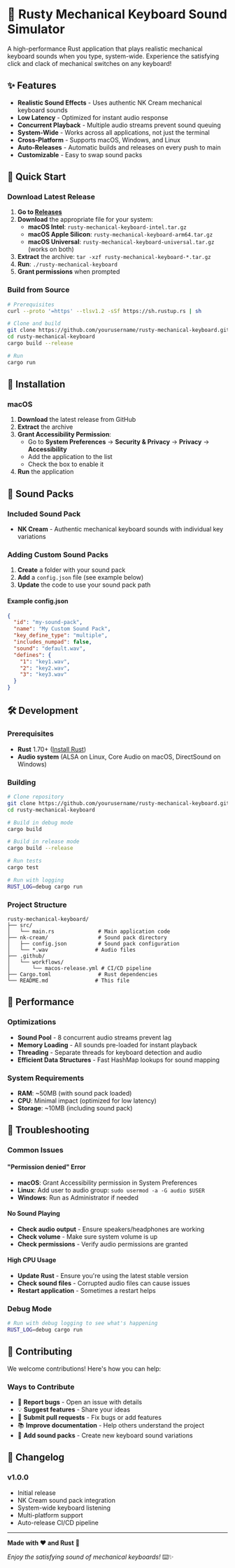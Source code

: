 # 🎹 Rusty Mechanical Keyboard Sound Simulator

A high-performance Rust application that plays realistic mechanical keyboard sounds when you type, system-wide. Experience the satisfying click and clack of mechanical switches on any keyboard!

## ✨ Features

- **Realistic Sound Effects** - Uses authentic NK Cream mechanical keyboard sounds
- **Low Latency** - Optimized for instant audio response
- **Concurrent Playback** - Multiple audio streams prevent sound queuing
- **System-Wide** - Works across all applications, not just the terminal
- **Cross-Platform** - Supports macOS, Windows, and Linux
- **Auto-Releases** - Automatic builds and releases on every push to main
- **Customizable** - Easy to swap sound packs

## 🚀 Quick Start

### Download Latest Release

1. **Go to [Releases](https://github.com/Udit-takkar/rusty-mechanical-keyboard/releases)**
2. **Download** the appropriate file for your system:
   - **macOS Intel**: `rusty-mechanical-keyboard-intel.tar.gz`
   - **macOS Apple Silicon**: `rusty-mechanical-keyboard-arm64.tar.gz`
   - **macOS Universal**: `rusty-mechanical-keyboard-universal.tar.gz` (works on both)
3. **Extract** the archive: `tar -xzf rusty-mechanical-keyboard-*.tar.gz`
4. **Run**: `./rusty-mechanical-keyboard`
5. **Grant permissions** when prompted

### Build from Source

```bash
# Prerequisites
curl --proto '=https' --tlsv1.2 -sSf https://sh.rustup.rs | sh

# Clone and build
git clone https://github.com/yourusername/rusty-mechanical-keyboard.git
cd rusty-mechanical-keyboard
cargo build --release

# Run
cargo run
```

## 🔧 Installation

### macOS

1. **Download** the latest release from GitHub
2. **Extract** the archive
3. **Grant Accessibility Permission**:
   - Go to **System Preferences** → **Security & Privacy** → **Privacy** → **Accessibility**
   - Add the application to the list
   - Check the box to enable it
4. **Run** the application

## 🎵 Sound Packs

### Included Sound Pack

- **NK Cream** - Authentic mechanical keyboard sounds with individual key variations

### Adding Custom Sound Packs

1. **Create** a folder with your sound pack
2. **Add** a `config.json` file (see example below)
3. **Update** the code to use your sound pack path

#### Example config.json

```json
{
  "id": "my-sound-pack",
  "name": "My Custom Sound Pack",
  "key_define_type": "multiple",
  "includes_numpad": false,
  "sound": "default.wav",
  "defines": {
    "1": "key1.wav",
    "2": "key2.wav",
    "3": "key3.wav"
  }
}
```

## 🛠️ Development

### Prerequisites

- **Rust** 1.70+ ([Install Rust](https://rustup.rs/))
- **Audio system** (ALSA on Linux, Core Audio on macOS, DirectSound on Windows)

### Building

```bash
# Clone repository
git clone https://github.com/yourusername/rusty-mechanical-keyboard.git
cd rusty-mechanical-keyboard

# Build in debug mode
cargo build

# Build in release mode
cargo build --release

# Run tests
cargo test

# Run with logging
RUST_LOG=debug cargo run
```

### Project Structure

```
rusty-mechanical-keyboard/
├── src/
│   └── main.rs              # Main application code
├── nk-cream/                # Sound pack directory
│   ├── config.json          # Sound pack configuration
│   └── *.wav               # Audio files
├── .github/
│   └── workflows/
│       └── macos-release.yml # CI/CD pipeline
├── Cargo.toml               # Rust dependencies
└── README.md               # This file
```

## 🚀 Performance

### Optimizations

- **Sound Pool** - 8 concurrent audio streams prevent lag
- **Memory Loading** - All sounds pre-loaded for instant playback
- **Threading** - Separate threads for keyboard detection and audio
- **Efficient Data Structures** - Fast HashMap lookups for sound mapping

### System Requirements

- **RAM**: ~50MB (with sound pack loaded)
- **CPU**: Minimal impact (optimized for low latency)
- **Storage**: ~10MB (including sound pack)

## 🐛 Troubleshooting

### Common Issues

#### "Permission denied" Error

- **macOS**: Grant Accessibility permission in System Preferences
- **Linux**: Add user to audio group: `sudo usermod -a -G audio $USER`
- **Windows**: Run as Administrator if needed

#### No Sound Playing

- **Check audio output** - Ensure speakers/headphones are working
- **Check volume** - Make sure system volume is up
- **Check permissions** - Verify audio permissions are granted

#### High CPU Usage

- **Update Rust** - Ensure you're using the latest stable version
- **Check sound files** - Corrupted audio files can cause issues
- **Restart application** - Sometimes a restart helps

### Debug Mode

```bash
# Run with debug logging to see what's happening
RUST_LOG=debug cargo run
```

## 🤝 Contributing

We welcome contributions! Here's how you can help:

### Ways to Contribute

- 🐛 **Report bugs** - Open an issue with details
- 💡 **Suggest features** - Share your ideas
- 🔧 **Submit pull requests** - Fix bugs or add features
- 📚 **Improve documentation** - Help others understand the project
- 🎵 **Add sound packs** - Create new keyboard sound variations

## 🔄 Changelog

### v1.0.0

- Initial release
- NK Cream sound pack integration
- System-wide keyboard listening
- Multi-platform support
- Auto-release CI/CD pipeline

---

**Made with ❤️ and Rust** 🦀

_Enjoy the satisfying sound of mechanical keyboards!_ ⌨️✨
